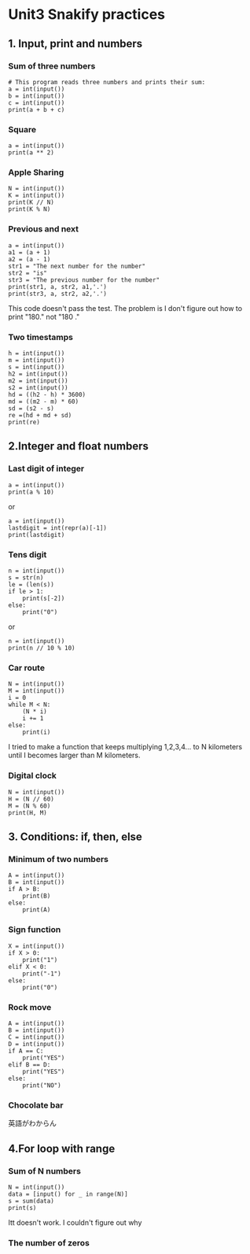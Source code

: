 # Unit3 Snakify practices
## 1. Input, print and numbers ##
### Sum of three numbers ###
```
# This program reads three numbers and prints their sum:
a = int(input())
b = int(input())
c = int(input())
print(a + b + c)
```
### Square ###
```
a = int(input())
print(a ** 2)
```
### Apple Sharing ###
```
N = int(input())
K = int(input())
print(K // N)
print(K % N)
```
### Previous and next ###
```
a = int(input())
a1 = (a + 1)
a2 = (a - 1)
str1 = "The next number for the number"
str2 = "is"
str3 = "The previous number for the number"
print(str1, a, str2, a1,'.')
print(str3, a, str2, a2,'.')
```
This code doesn't pass the test. The problem is I don't figure out how to print "180." not "180 ." 
### Two timestamps ###
```
h = int(input())
m = int(input())
s = int(input())
h2 = int(input())
m2 = int(input())
s2 = int(input())
hd = ((h2 - h) * 3600)
md = ((m2 - m) * 60)
sd = (s2 - s)
re =(hd + md + sd)
print(re)
```
## 2.Integer and float numbers ##
### Last digit of integer ###
```
a = int(input())
print(a % 10)
```
or
```
a = int(input())
lastdigit = int(repr(a)[-1])
print(lastdigit)
```
### Tens digit ###
```
n = int(input())
s = str(n)
le = (len(s))
if le > 1:
    print(s[-2])
else:
    print("0")

```
or
```
n = int(input())
print(n // 10 % 10)
```
### Car route ###
```
N = int(input())
M = int(input())
i = 0
while M < N:
    (N * i)
    i += 1 
else:
    print(i)
```
I tried to make a function that keeps multiplying 1,2,3,4... to N kilometers until I becomes larger than M kilometers.

### Digital clock ###
```
N = int(input())
H = (N // 60)
M = (N % 60)
print(H, M)
```

## 3. Conditions: if, then, else ##
### Minimum of two numbers ###
```
A = int(input())
B = int(input())
if A > B:
    print(B)
else:
    print(A)
```
### Sign function ###
```
X = int(input())
if X > 0:
    print("1")
elif X < 0:
    print("-1")
else:
    print("0")
```
### Rock move ###
```
A = int(input())
B = int(input())
C = int(input())
D = int(input())
if A == C:
    print("YES")
elif B == D:
    print("YES")
else:
    print("NO")
```
### Chocolate bar ###
英語がわからん

## 4.For loop with range ##
### Sum of N numbers ###
```
N = int(input())
data = [input() for _ in range(N)]
s = sum(data)
print(s)
```
Itt doesn't work. I couldn't figure out why
### The number of zeros ###



